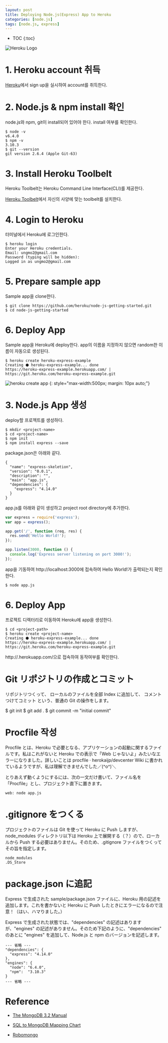 ```yaml
---
layout: post
title: Deploying Node.js(Express) App to Heroku
categories: [node.js]
tags: [node.js, express]
---
```


* TOC
{:toc}

![Heroku Logo](/img/heroku-logo.png)

# 1. Heroku account 취득

[Heroku](https://www.heroku.com/)에서 sign up을 실시하여 account를 취득한다.

# 2. Node.js & npm install 확인

node.js와 npm, git이 install되어 있어야 한다. install 여부를 확인한다.

```
$ node -v
v6.4.0
$ npm -v
3.10.3
$ git --version
git version 2.6.4 (Apple Git-63)
```

# 3. Install Heroku Toolbelt

Heroku Toolbelt는 Heroku Command Line Interface(CLI)를 제공한다.

[Heroku Toolbelt](https://toolbelt.heroku.com/)에서 자신의 사양에 맞는 toolbelt를 설치한다.

# 4. Login to Heroku

터미널에서 Heroku에 로그인한다.

```
$ heroku login
Enter your Heroku credentials.
Email: ungmo2@gmail.com
Password (typing will be hidden):
Logged in as ungmo2@gmail.com
```

# 5. Prepare sample app

Sample app을 clone한다.

```
$ git clone https://github.com/heroku/node-js-getting-started.git
$ cd node-js-getting-started
```

# 6. Deploy App

Sample app을 Heroku에 deploy한다. app의 이름을 지정하지 않으면 random한 이름이 자동으로 생성된다.

```
$ heroku create heroku-express-example
Creating ⬢ heroku-express-example... done
https://heroku-express-example.herokuapp.com/ | https://git.heroku.com/heroku-express-example.git
```

![heroku create app](/img/heroku-create-app.png)
{: style="max-width:500px; margin: 10px auto;"}

# 3. Node.js App 생성

deploy할 프로젝트를 생성하다.

```
$ mkdir <project-name>
$ cd <project-name>
$ npm init
$ npm install express --save
```

package.json은 아래와 같다.

```
{
  "name": "express-skeletion",
  "version": "0.0.1",
  "description": "",
  "main": "app.js",
  "dependencies": {
    "express": "4.14.0"
  }
}
```

app.js를 아래와 같이 생성하고 project root directory에 추가한다.

```javascript
var express = require('express');
var app = express();

app.get('/', function (req, res) {
  res.send('Hello World!');
});

app.listen(3000, function () {
  console.log('Express server listening on port 3000!');
});
```

app을 기동하여 http://localhost:3000에 접속하여 Hello World!가 출력되는지 확인한다.

```
$ node app.js
```






# 6. Deploy App

프로젝트 디렉터리로 이동하여 Heroku에 app을 생성한다.

```
$ cd <project-path>
$ heroku create <project-name>
Creating ⬢ heroku-express-example... done
https://heroku-express-example.herokuapp.com/ | https://git.heroku.com/heroku-express-example.git
```

http://<project-name>.herokuapp.com/으로 접속하여 동작여부를 확인한다.


# Git リポジトリの作成とコミット

リポジトリつくって、
ローカルのファイルを全部 Index に追加して、
コメントつけてコミット
という、普通の Git の操作をします。

$ git init
$ git add .
$ git commit -m "initial commit"



# Procfile 작성

Procfile とは、Heroku で必要となる、アプリケーションの起動に関するファイルです。私はこれがないと Heroku での表示で「Web じゃないよ」みたいなエラーになりました。詳しいことは procfile · herokaijp/devcenter Wiki に書かれているようですが、私は理解できませんでした／(^o^)＼

とりあえず動くようにするには、次の一文だけ書いて、ファイル名を「Procfile」とし、プロジェクト直下に置きます。

```
web: node app.js
```

# .gitignore をつくる

プロジェクトのファイルは Git を使って Heroku に Push しますが、node_modules ディレクトリ以下は Heroku 上で展開する（？）ので、ローカルから Push する必要はありません。そのため、.gitignore ファイルをつくってその旨を指定します。

```
node_modules
.DS_Store
```

# package.json に追記

Express で生成された sample/package.json ファイルに、Heroku 用の記述を追加します。これを書かないと Heroku に Push したときにエラーになるので注意！（はい、ハマりました。）

Express で生成された状態では、"dependencies" の記述はありますが、"engines" の記述がありません。そのため下記のように、"dependencies" のあとに "engines" を追加して、Node.js と npm のバージョンを記述します。

```
--- 省略 ---
"dependencies": {
  "express": "4.14.0"
},
"engines": {
  "node": "6.4.0",
  "npm":  "3.10.3"
}
--- 省略 ---
```


# Reference

* [The MongoDB 3.2 Manual](https://docs.mongodb.com/manual/)

* [SQL to MongoDB Mapping Chart](https://docs.mongodb.com/manual/reference/sql-comparison/)

* [Robomongo](https://robomongo.org/)
